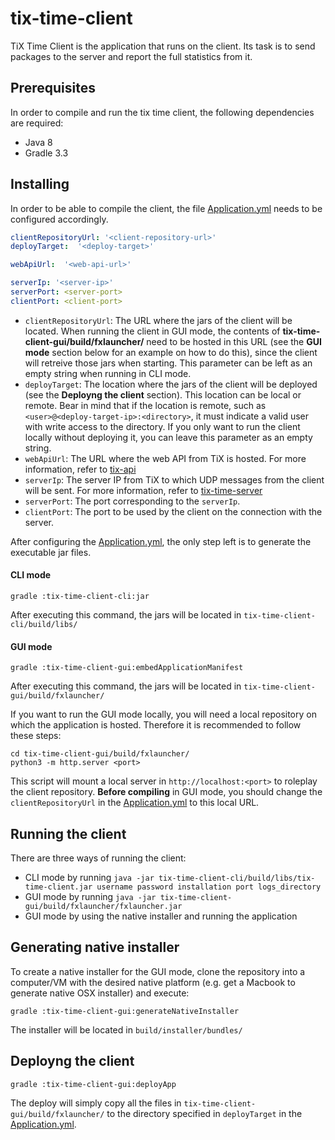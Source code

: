 # tix-time-client
TiX Time Client is the application that runs on the client. Its task is to send packages to the server and report the full statistics from it.

## Prerequisites

In order to compile and run the tix time client, the following dependencies are required:
* Java 8
* Gradle 3.3

## Installing

In order to be able to compile the client, the file [Application.yml](tix-time-client-cli/src/main/resources/Application.yml) needs to be configured accordingly.

```yaml
clientRepositoryUrl: '<client-repository-url>'
deployTarget:  '<deploy-target>'

webApiUrl:  '<web-api-url>'

serverIp: '<server-ip>'
serverPort: <server-port>
clientPort: <client-port>
```

* `clientRepositoryUrl`: The URL where the jars of the client will be located. When running the client in GUI mode, the contents of **tix-time-client-gui/build/fxlauncher/** need to be hosted in this URL (see the **GUI mode** section below for an example on how to do this), since the client will retreive those jars when starting. This parameter can be left as an empty string when running in CLI mode.
* `deployTarget`: The location where the jars of the client will be deployed (see the **Deployng the client** section). This location can be local or remote. Bear in mind that if the location is remote, such as `<user>@<deploy-target-ip>:<directory>`, it must indicate a valid user with write access to the directory. If you only want to run the client locally without deploying it, you can leave this parameter as an empty string.
* `webApiUrl`: The URL where the web API from TiX is hosted. For more information, refer to [tix-api](https://github.com/TiX-measurements/tix-api)
* `serverIp`: The server IP from TiX to which UDP messages from the client will be sent. For more information, refer to [tix-time-server](https://github.com/TiX-measurements/tix-time-server)
* `serverPort`: The port corresponding to the `serverIp`.
* `clientPort`: The port to be used by the client on the connection with the server.

After configuring the [Application.yml](tix-time-client-cli/src/main/resources/Application.yml), the only step left is to generate the executable jar files.

#### CLI mode
```
gradle :tix-time-client-cli:jar 
```
After executing this command, the jars will be located in `tix-time-client-cli/build/libs/`

#### GUI mode

```
gradle :tix-time-client-gui:embedApplicationManifest 
```
After executing this command, the jars will be located in `tix-time-client-gui/build/fxlauncher/`

If you want to run the GUI mode locally, you will need a local repository on which the application is hosted. Therefore it is recommended to follow these steps:

```
cd tix-time-client-gui/build/fxlauncher/
python3 -m http.server <port>
```

This script will mount a local server in `http://localhost:<port>` to roleplay the client repository. **Before compiling** in GUI mode, you should change the `clientRepositoryUrl` in the [Application.yml](tix-time-client-cli/src/main/resources/Application.yml) to this local URL.


## Running the client

There are three ways of running the client:

* CLI mode by running `java -jar tix-time-client-cli/build/libs/tix-time-client.jar username password installation port logs_directory`
* GUI mode by running `java -jar tix-time-client-gui/build/fxlauncher/fxlauncher.jar`
* GUI mode by using the native installer and running the application

## Generating native installer

To create a native installer for the GUI mode, clone the repository into a computer/VM with the desired native platform (e.g. get a Macbook to generate native OSX installer) and execute: 

```
gradle :tix-time-client-gui:generateNativeInstaller
```
The installer will be located in `build/installer/bundles/`

## Deployng the client 

```
gradle :tix-time-client-gui:deployApp
```

The deploy will simply copy all the files in `tix-time-client-gui/build/fxlauncher/` to the directory specified in `deployTarget` in the [Application.yml](tix-time-client-cli/src/main/resources/Application.yml).